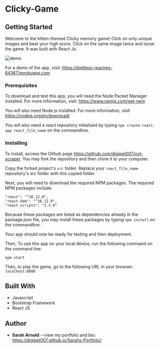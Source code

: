 # Clicky-Game

## Getting Started

Welcome to the kitten-themed Clicky memory game! Click on only unique images and beat your high score. Click on the same image twice and loose the game. It was built with React Js.

![demo](public/demo/clicky.gif)

For a demo of the app, visit: <https://limitless-reaches-64367.herokuapp.com>

### Prerequisites

To download and test this app, you will need the Node Packet Manager installed.  For more information, visit: <https://www.npmjs.com/get-npm>

You will also need Node.js installed.  For more information, visit <https://nodejs.org/en/download/>

You will also need a react repository initialized by typing `npx create-react-app react_file_name` on the commandline.

### Installing

To install, access the Github page <https://github.com/digipet007/nyt-scraper>.  You may fork the repository and then clone it to your computer. 

Copy the forked project's `src` folder. Replace your `react_file_name` repository's src folder with this copied folder.

Next, you will need to download the required NPM packages.  The required NPM packages include:
```
"react": "^16.12.0",
"react-dom": "^16.12.0",
"react-scripts": "3.3.0"
```
Because these packages are listed as dependencies already in the package.json file, you may install these packages by typing `npm install` on the commandline.

Your app should now be ready for testing and then deployment.

Then, To use this app on your local device, run the following command on the command line:
```
npm start
```

Then, to play the game, go to the following URL in your browser: `localhost:8080`

## Built With

* Javascript
* Bootstrap Framework
* React JS

## Author

* **Sarah Arnold** --view my portfolio and bio: <https://digipet007.github.io/Sarahs-Portfolio/>